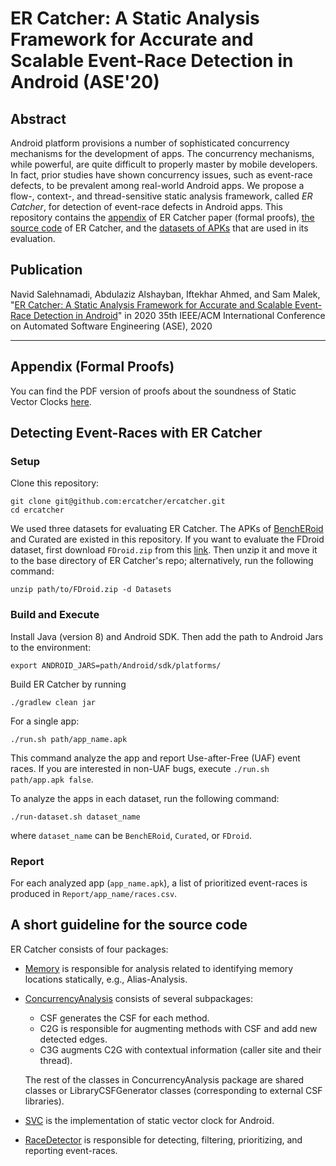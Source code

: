 # ER Catcher: A Static Analysis Framework for Accurate and Scalable Event-Race Detection in Android (ASE'20)

## Abstract
Android platform provisions a number of sophisticated concurrency mechanisms for the development of apps. The concurrency mechanisms, while powerful, are quite difficult to properly master by mobile developers. In fact, prior studies have shown concurrency issues, such as event-race defects, to be prevalent among real-world Android apps. We propose a flow-, context-, and thread-sensitive static analysis framework, called *ER Catcher*, for detection of event-race defects in Android apps. This repository contains the [appendix](https://github.com/ercatcher/ercatcher/blob/master/ERCatcher_Appendix.pdf) of ER Catcher paper (formal proofs), [the source code](https://github.com/ercatcher/ercatcher/tree/master/src/main/java/com/ercatcher) of ER Catcher, and the [datasets of APKs](https://github.com/ercatcher/ercatcher/tree/master/Datasets) that are used in its evaluation.

## Publication

Navid Salehnamadi, Abdulaziz Alshayban, Iftekhar Ahmed, and Sam Malek, "[ER Catcher: A Static Analysis Framework for Accurate and Scalable Event-Race Detection in Android](http://seal.ics.uci.edu/projects/ercatcher/2020_ASE_ERCatcher.pdf)" in 2020 35th IEEE/ACM International Conference on Automated Software Engineering (ASE), 2020

---

## Appendix (Formal Proofs)
You can find the PDF version of proofs about the soundness of Static Vector Clocks [here](https://github.com/ercatcher/ercatcher/blob/master/ERCatcher_Appendix.pdf).

## Detecting Event-Races with ER Catcher
### Setup
Clone this repository:

```
git clone git@github.com:ercatcher/ercatcher.git
cd ercatcher
```
We used three datasets for evaluating ER Catcher. The APKs of [BenchERoid](https://github.com/seal-hub/bencheroid) and Curated are existed in this repository. If you want to evaluate the FDroid dataset, first download `FDroid.zip` from this [link](https://drive.google.com/open?id=16no0yTEKnAz-v22z764zA3yyXzM_N8B6). Then unzip it and move it to the base directory of ER Catcher's repo; alternatively, run the following command:

```
unzip path/to/FDroid.zip -d Datasets

```
### Build and Execute

<!--You can build and execute the framework with or without Docker.

#### With Docker
Just run the following command to build the Docker image ([Docker must be installed on your system](https://docs.docker.com/get-docker/)) :

```
docker build . -t=ercatcher
```
To analyze a single APK located in `path/to/apk_dir/app_name.apk`:

```
docker run -v path/to/apk_dir:/APKs ercatcher ./run.sh app_name.apk
```
To analyze the apps in each dataset, run the following command:

```
docker run ercatcher ./run-dataset.sh dataset_name
```
where `dataset_name` can be `BenchERoid`, `Curated`, or `FDroid`.


### Without Docker
-->
Install Java (version 8) and Android SDK. Then add the path to Android Jars to the environment:

```
export ANDROID_JARS=path/Android/sdk/platforms/
```
Build ER Catcher by running

```
./gradlew clean jar
```
For a single app:

```
./run.sh path/app_name.apk
```
This command analyze the app and report Use-after-Free (UAF) event races. If you are interested in non-UAF bugs, execute `./run.sh path/app.apk false`.


To analyze the apps in each dataset, run the following command:
```
./run-dataset.sh dataset_name
```
where `dataset_name` can be `BenchERoid`, `Curated`, or `FDroid`.

### Report
For each analyzed app (`app_name.apk`), a list of prioritized event-races is produced in `Report/app_name/races.csv`.


## A short guideline for the source code
ER Catcher consists of four packages:

* [Memory](src/main/java/com/ercatcher/memory) is responsible for analysis related to identifying memory locations statically, e.g., Alias-Analysis.
* [ConcurrencyAnalysis](src/main/java/com/ercatcher/ConcurrencyAnalysis) consists of several subpackages:
	* CSF generates the CSF for each method.
	* C2G is responsible for augmenting methods with CSF and add new detected edges.
	* C3G augments C2G with contextual information (caller site and their thread).

	The rest of the classes in ConcurrencyAnalysis package are shared classes or LibraryCSFGenerator classes (corresponding to external CSF libraries).

* 	[SVC](src/main/java/com/ercatcher/svc) is the implementation of static vector clock for Android.
*  [RaceDetector](src/main/java/com/ercatcher/RaceDetector) is responsible for detecting, filtering, prioritizing, and reporting event-races.
